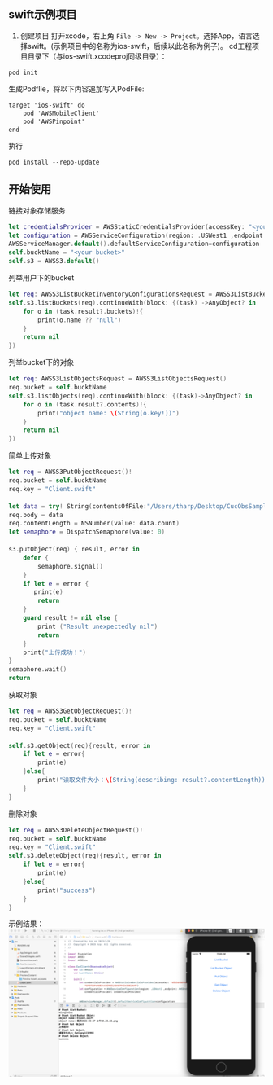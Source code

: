 ## swift示例项目
1. 创建项目
打开xcode，右上角 `File -> New -> Project`。选择App，语言选择swift。(示例项目中的名称为ios-swift，后续以此名称为例子)。
cd工程项目目录下（与ios-swift.xcodeproj同级目录）：
```
pod init
```
生成Podflie，将以下内容追加写入PodFile:
```
target 'ios-swift' do
    pod 'AWSMobileClient'
    pod 'AWSPinpoint'
end
```
执行
```
pod install --repo-update
```
## 开始使用
链接对象存储服务  
```swift
let credentialsProvider = AWSStaticCredentialsProvider(accessKey: "<your ak>", secretKey: "<your sk>")
let configuration = AWSServiceConfiguration(region: .USWest1 ,endpoint: AWSEndpoint(urlString: "<bucket endpoint>"), credentialsProvider: credentialsProvider)
AWSServiceManager.default().defaultServiceConfiguration=configuration
self.bucktName = "<your bucket>"
self.s3 = AWSS3.default()
```
列举用户下的bucket  
```swift
let req: AWSS3ListBucketInventoryConfigurationsRequest = AWSS3ListBucketInventoryConfigurationsRequest()
self.s3.listBuckets(req).continueWith(block: {(task) ->AnyObject? in
    for o in (task.result?.buckets)!{
        print(o.name ?? "null")
    }
    return nil
})
```
列举bucket下的对象
```swift
let req: AWSS3ListObjectsRequest = AWSS3ListObjectsRequest()
req.bucket = self.bucktName
self.s3.listObjects(req).continueWith(block: {(task)->AnyObject? in
    for o in (task.result?.contents)!{
        print("object name: \(String(o.key!))")
    }
    return nil
})
```
简单上传对象
```swift 
let req = AWSS3PutObjectRequest()!
req.bucket = self.bucktName
req.key = "Client.swift"

let data = try! String(contentsOfFile:"/Users/tharp/Desktop/CucObsSample/ios/ios/Client.swift", encoding: String.Encoding.utf8)
req.body = data
req.contentLength = NSNumber(value: data.count)
let semaphore = DispatchSemaphore(value: 0)

s3.putObject(req) { result, error in
    defer {
        semaphore.signal()
    }
    if let e = error {
       print(e)
        return
    }
    guard result != nil else {
        print ("Result unexpectedly nil")
        return
    }
    print("上传成功！")
}
semaphore.wait()
return
```
获取对象
```swift
let req = AWSS3GetObjectRequest()!
req.bucket = self.bucktName
req.key = "Client.swift"

self.s3.getObject(req){result, error in
    if let e = error{
        print(e)
    }else{
        print("读取文件大小：\(String(describing: result?.contentLength))")
    }
}
```
删除对象
```swift
let req = AWSS3DeleteObjectRequest()!
req.bucket = self.bucktName
req.key = "Client.swift"
self.s3.deleteObject(req){result, error in
    if let e = error{
        print(e)
    }else{
        print("success")
    }
}
```
示例结果：
![](../img/ios-sample.png)
